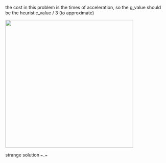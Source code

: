 the cost in this problem is the times of acceleration, so the g_value should be the heuristic_value / 3 (to approximate)

<img src="https://github.com/yangfanyfyf/Motion-Planning-for-Mobile-Robots/blob/master/hw7/new_answer.png" width="400"  />



strange solution `=.=`